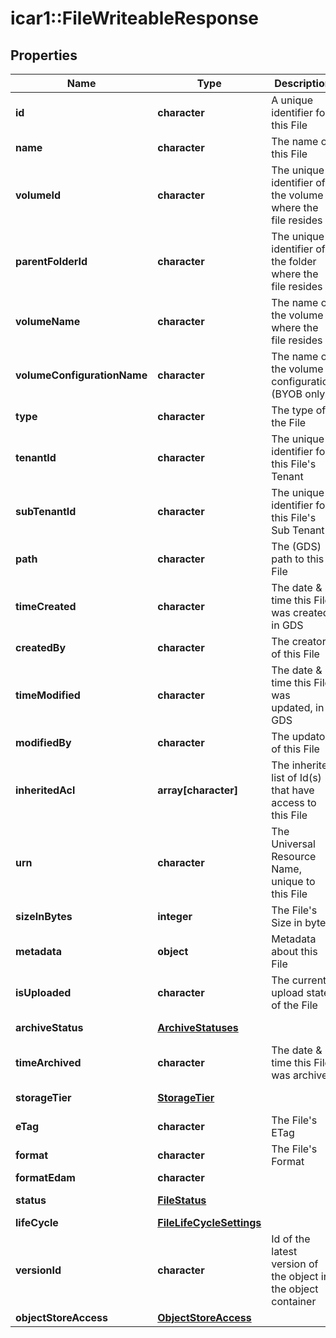 # icar1::FileWriteableResponse


## Properties
Name | Type | Description | Notes
------------ | ------------- | ------------- | -------------
**id** | **character** | A unique identifier for this File | [optional] 
**name** | **character** | The name of this File | [optional] 
**volumeId** | **character** | The unique identifier of the volume where the file resides | [optional] 
**parentFolderId** | **character** | The unique identifier of the folder where the file resides | [optional] 
**volumeName** | **character** | The name of the volume where the file resides | [optional] 
**volumeConfigurationName** | **character** | The name of the volume configuration (BYOB only) | [optional] 
**type** | **character** | The type of the File | [optional] 
**tenantId** | **character** | The unique identifier for this File&#39;s Tenant | [optional] 
**subTenantId** | **character** | The unique identifier for this File&#39;s Sub Tenant | [optional] 
**path** | **character** | The (GDS) path to this File | [optional] 
**timeCreated** | **character** | The date &amp; time this File was created, in GDS | [optional] 
**createdBy** | **character** | The creator of this File | [optional] 
**timeModified** | **character** | The date &amp; time this File was updated, in GDS | [optional] 
**modifiedBy** | **character** | The updator of this File | [optional] 
**inheritedAcl** | **array[character]** | The inherited list of Id(s) that have access to this File | [optional] 
**urn** | **character** | The Universal Resource Name, unique to this File | [optional] 
**sizeInBytes** | **integer** | The File&#39;s Size in bytes | [optional] 
**metadata** | **object** | Metadata about this File | [optional] 
**isUploaded** | **character** | The current upload state of the File | [optional] 
**archiveStatus** | [**ArchiveStatuses**](ArchiveStatuses.md) |  | [optional] [Enum: ] 
**timeArchived** | **character** | The date &amp; time this File was archived | [optional] 
**storageTier** | [**StorageTier**](StorageTier.md) |  | [optional] [Enum: ] 
**eTag** | **character** | The File&#39;s ETag | [optional] 
**format** | **character** | The File&#39;s Format | [optional] 
**formatEdam** | **character** |  | [optional] 
**status** | [**FileStatus**](FileStatus.md) |  | [optional] [Enum: ] 
**lifeCycle** | [**FileLifeCycleSettings**](FileLifeCycleSettings.md) |  | [optional] 
**versionId** | **character** | Id of the latest version of the object in the object container | [optional] 
**objectStoreAccess** | [**ObjectStoreAccess**](ObjectStoreAccess.md) |  | [optional] 


